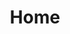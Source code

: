 ---
home: true
layout: BlogHome
icon: home
title: Home
heroImage: logo.svg
heroText: The Pantanal of MallocSimenons
tagline: Explore the rest of the world by mallocing more.
bgImage: https://www.adana.co.jp/asset/img/bg-copyrights.png
heroFullScreen: true
projects:
  - icon: desktop
    name: FPGA Processor
    desc: riscv32 computing system based on xilinx development board.
    link: https://github.com/zhangmxxx/FPGA-Processor

  - icon: rocket
    name: XrayUI
    desc: iOS proxy app powered by Xray-core.
    link: https://github.com/zhangmxxx/XrayUI

footer: You have reached the end :)
---